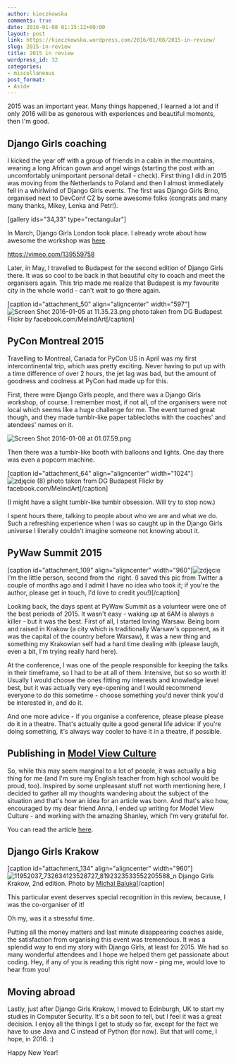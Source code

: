 ```yaml
---
author: kieczkowska
comments: true
date: 2016-01-08 01:15:12+00:00
layout: post
link: https://kieczkowska.wordpress.com/2016/01/08/2015-in-review/
slug: 2015-in-review
title: 2015 in review
wordpress_id: 32
categories:
- miscellaneous
post_format:
- Aside
---
```


2015 was an important year. Many things happened, I learned a lot and if only 2016 will be as generous with experiences and beautiful moments, then I'm good.





## Django Girls coaching




I kicked the year off with a group of friends in a cabin in the mountains, wearing a long African gown and angel wings (starting the post with an uncomfortably unimportant personal detail - check). First thing I did in 2015 was moving from the Netherlands to Poland and then I almost immediately fell in a whirlwind of Django Girls events. The first was Django Girls Brno, organised next to DevConf CZ by some awesome folks (congrats and many many thanks, Mikey, Lenka and Petr!).


[gallery ids="34,33" type="rectangular"]

In March, Django Girls London took place. I already wrote about how awesome the workshop was [here](https://kieczkowska.wordpress.com/2015/03/24/djangogirls-london/).

https://vimeo.com/139559758

Later, in May, I travelled to Budapest for the second edition of Django Girls there. It was so cool to be back in that beautiful city to coach and meet the organisers again. This trip made me realize that Budapest is my favourite city in the whole world - can't wait to go there again.

[caption id="attachment_50" align="aligncenter" width="597"]![Screen Shot 2016-01-05 at 11.35.23.png](https://kieczkowska.files.wordpress.com/2016/01/screen-shot-2016-01-05-at-11-35-23.png) photo taken from DG Budapest Flickr by facebook.com/MelindArt[/caption]


## PyCon Montreal 2015


Travelling to Montreal, Canada for PyCon US in April was my first intercontinental trip, which was pretty exciting. Never having to put up with a time difference of over 2 hours, the jet lag was bad, but the amount of goodness and coolness at PyCon had made up for this.

First, there were Django Girls people, and there was a Django Girls workshop, of course. I remember most, if not all, of the organisers were not local which seems like a huge challenge for me. The event turned great though, and they made tumblr-like paper tablecloths with the coaches' and atendees' names on it.

![Screen Shot 2016-01-08 at 01.07.59.png](https://kieczkowska.files.wordpress.com/2016/01/screen-shot-2016-01-08-at-01-07-59.png)

Then there was a tumblr-like booth with balloons and lights. One day there was even a popcorn machine.

[caption id="attachment_64" align="aligncenter" width="1024"]![zdjęcie (8)](https://kieczkowska.files.wordpress.com/2016/01/zdjecca8cie-8.jpg?w=1024) photo taken from DG Budapest Flickr by facebook.com/MelindArt[/caption]


(I might have a slight tumblr-like tumblr obsession. Will try to stop now.)




I spent hours there, talking to people about who we are and what we do. Such a refreshing experience when I was so caught up in the Django Girls universe I literally couldn't imagine someone not knowing about it.





## PyWaw Summit 2015


[caption id="attachment_109" align="aligncenter" width="960"]![zdjęcie](https://kieczkowska.files.wordpress.com/2016/01/zdjecca8cie.png) I'm the little person, second from the  right. (I saved this pic from Twitter a couple of months ago and I admit I have no idea who took it; if you're the author, please get in touch, I'd love to credit you!)[/caption]


Looking back, the days spent at PyWaw Summit as a volunteer were one of the best periods of 2015. It wasn't easy - waking up at 6AM is always a killer - but it was the best. First of all, I started loving Warsaw. Being born and raised in Krakow (a city which is traditionally Warsaw's opponent, as it was the capital of the country before Warsaw), it was a new thing and something my Krakowian self had a hard time dealing with (please laugh, even a bit, I'm trying really hard here).




At the conference, I was one of the people responsible for keeping the talks in their timeframe, so I had to be at all of them. Intensive, but so so worth it! Usually I would choose the ones fitting my interests and knowledge level best, but it was actually very eye-opening and I would recommend everyone to do this sometime - choose something you'd never think you'd be interested in, and do it.




And one more advice - if you organise a conference, please please please do it in a theatre. That's actually quite a good general life advice: if you're doing something, it's always way cooler to have it in a theatre, if possible.





## Publishing in [Model View Culture](https://modelviewculture.com/)




So, while this may seem marginal to a lot of people, it was actually a big thing for me (and I'm sure my English teacher from high school would be proud, too). Inspired by some unpleasant stuff not worth mentioning here, I decided to gather all my thoughts wandering about the subject of the situation and that's how an idea for an article was born. And that's also how, encouraged by my dear friend Anna, I ended up writing for Model View Culture - and working with the amazing Shanley, which I'm very grateful for.




You can read the article [here](https://modelviewculture.com/pieces/how-the-glorification-of-software-developers-compromises-tech-companies).





## Django Girls Krakow


[caption id="attachment_134" align="aligncenter" width="960"]![11952037_732634123528727_8192323533552205588_n](https://kieczkowska.files.wordpress.com/2016/01/11952037_732634123528727_8192323533552205588_n.jpg) Django Girls Krakow, 2nd edition. Photo by [Michal Baluka](https://www.facebook.com/Ba%C5%82uka-FX-1415633491982936/?fref=ts)[/caption]

This particular event deserves special recognition in this review, because, <insert fanfares> I was the co-organiser of it!

Oh my, was it a stressful time.

Putting all the money matters and last minute disappearing coaches aside, the satisfaction from organising this event was tremendous. It was a splendid way to end my story with Django Girls, at least for 2015. We had so many wonderful attendees and I hope we helped them get passionate about coding. Hey, if any of you is reading this right now - ping me, would love to hear from you!


## Moving abroad


Lastly, just after Django Girls Krakow, I moved to Edinburgh, UK to start my studies in Computer Security. It's a bit soon to tell, but I feel it was a great decision. I enjoy all the things I get to study so far, except for the fact we have to use Java and C instead of Python (for now). But that will come, I hope, in 2016. :)



Happy New Year!
